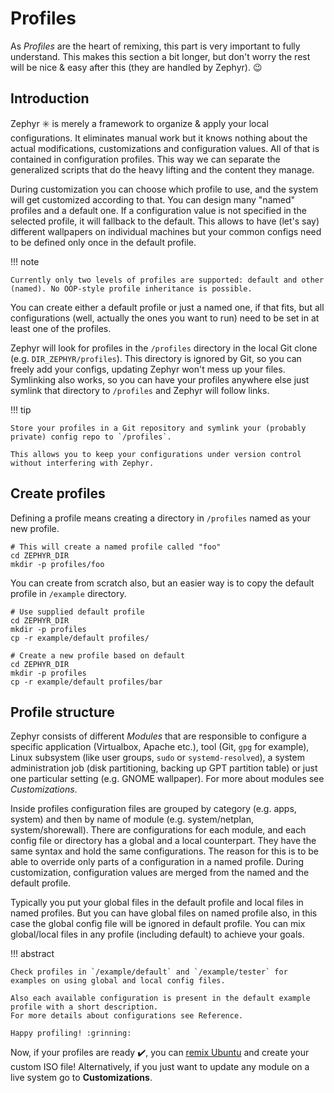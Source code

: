 # Profiles

As _Profiles_ are the heart of remixing, this part is very important to fully understand.
This makes this section a bit longer, but don't worry the rest will be nice & easy after this (they are handled by Zephyr). :wink:

## Introduction

Zephyr :eight_spoked_asterisk: is merely a framework to organize & apply your local configurations.
It eliminates manual work but it knows nothing about the actual modifications, customizations and configuration values.
All of that is contained in configuration profiles.
This way we can separate the generalized scripts that do the heavy lifting and the content they manage.

During customization you can choose which profile to use, and the system will get customized according to that.
You can design many "named" profiles and a default one.
If a configuration value is not specified in the selected profile, it will fallback to the default.
This allows to have (let's say) different wallpapers on individual machines but your common configs need to be defined only once in the default profile.

!!! note

    Currently only two levels of profiles are supported: default and other (named). No OOP-style profile inheritance is possible.

You can create either a default profile or just a named one, if that fits, but all configurations (well, actually the ones you want to run) need to be set in at least one of the profiles.

Zephyr will look for profiles in the `/profiles` directory in the local Git clone (e.g. `DIR_ZEPHYR/profiles`).
This directory is ignored by Git, so you can freely add your configs, updating Zephyr won't mess up your files.
Symlinking also works, so you can have your profiles anywhere else just symlink that directory to `/profiles` and Zephyr will follow links.

!!! tip

    Store your profiles in a Git repository and symlink your (probably private) config repo to `/profiles`.

    This allows you to keep your configurations under version control without interfering with Zephyr.

## Create profiles

Defining a profile means creating a directory in `/profiles` named as your new profile.

```
# This will create a named profile called "foo"
cd ZEPHYR_DIR
mkdir -p profiles/foo
```

You can create from scratch also, but an easier way is to copy the default profile in `/example` directory.

```
# Use supplied default profile
cd ZEPHYR_DIR
mkdir -p profiles
cp -r example/default profiles/

# Create a new profile based on default
cd ZEPHYR_DIR
mkdir -p profiles
cp -r example/default profiles/bar
```

## Profile structure

Zephyr consists of different _Modules_ that are responsible to configure a specific application (Virtualbox, Apache etc.), tool (Git, `gpg` for example), Linux subsystem (like user groups, `sudo` or `systemd-resolved`), a system administration job (disk partitioning, backing up GPT partition table) or just one particular setting (e.g. GNOME wallpaper).
For more about modules see _Customizations_.

Inside profiles configuration files are grouped by category (e.g. apps, system) and then by name of module (e.g. system/netplan, system/shorewall).
There are configurations for each module, and each config file or directory has a global and a local counterpart.
They have the same syntax and hold the same configurations.
The reason for this is to be able to override only parts of a configuration in a named profile.
During customization, configuration values are merged from the named and the default profile.

Typically you put your global files in the default profile and local files in named profiles.
But you can have global files on named profile also, in this case the global config file will be ignored in default profile.
You can mix global/local files in any profile (including default) to achieve your goals.

!!! abstract

    Check profiles in `/example/default` and `/example/tester` for examples on using global and local config files.

    Also each available configuration is present in the default example profile with a short description.
    For more details about configurations see Reference.

    Happy profiling! :grinning:

Now, if your profiles are ready :heavy_check_mark:, you can [remix Ubuntu](remix.md) and create your custom ISO file!
Alternatively, if you just want to update any module on a live system go to **Customizations**.
